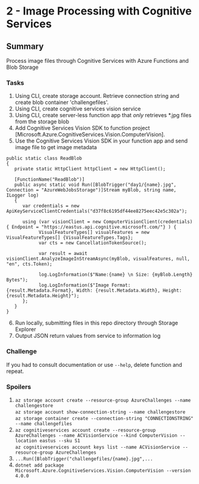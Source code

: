 # 2 - Image Processing with Cognitive Services
## Summary
Process image files through Cognitive Services with Azure Functions and Blob Storage

### Tasks
1. Using CLI, create storage account. Retrieve connection string and create blob container 'challengefiles'.
2. Using CLI, create cognitive services vision service
3. Using CLI, create server-less function app that *only* retrieves *.jpg files from the storage blob
4. Add Cognitive Services Vision SDK to function project [Microsoft.Azure.CognitiveServices.Vision.ComputerVision].
5. Use the Cognitive Services Vision SDK in your function app and send image file to get image metadata
```
public static class ReadBlob
{
   private static HttpClient httpClient = new HttpClient();

   [FunctionName("ReadBlob")]
   public async static void Run([BlobTrigger("day1/{name}.jpg", Connection = "AzureWebJobsStorage")]Stream myBlob, string name, ILogger log)
   {
      var credentials = new ApiKeyServiceClientCredentials("d37f8c6195df44ee8275eec42e5c302a");

      using (var visionClient = new ComputerVisionClient(credentials) { Endpoint = "https://eastus.api.cognitive.microsoft.com/"} ) {
            VisualFeatureTypes[] visualFeatures = new VisualFeatureTypes[] {VisualFeatureTypes.Tags};
            var cts = new CancellationTokenSource();

            var result = await visionClient.AnalyzeImageInStreamAsync(myBlob, visualFeatures, null, "en", cts.Token);

            log.LogInformation($"Name:{name} \n Size: {myBlob.Length} Bytes");
            log.LogInformation($"Image Format: {result.Metadata.Format}, Width: {result.Metadata.Width}, Height: {result.Metadata.Height}");
      };
   }
}
```
6. Run locally, submitting files in this repo directory through Storage Explorer
7. Output JSON return values from service to information log

### Challenge
If you had to consult documentation or use `--help`, delete function and repeat.

### Spoilers
1. `az storage account create --resource-group AzureChallenges --name challengestore`  
`az storage account show-connection-string --name challengestore`  
`az storage container create --connection-string "CONNECTIONSTRING" --name challengefiles`  
2. `az cognitiveservices account create --resource-group AzureChallenges --name ACVisionService --kind ComputerVision --location eastus --sku S1`  
`az cognitiveservices account keys list --name ACVisionService --resource-group AzureChallenges`  
3. `...Run([BlobTrigger("challengefiles/{name}.jpg",...`
4. `dotnet add package Microsoft.Azure.CognitiveServices.Vision.ComputerVision --version 4.0.0`
